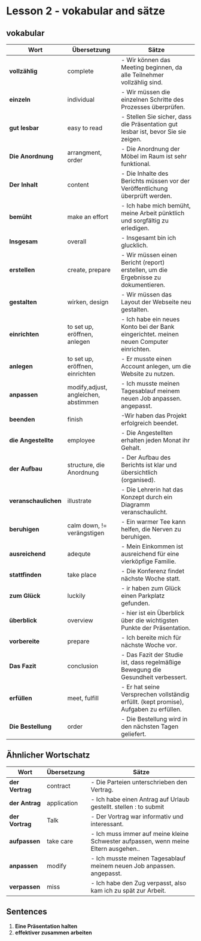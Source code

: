 # Lesson 2 - vokabular and sätze

## vokabular

| Wort       | Übersetzung | Sätze                                                                 |
|------------|-------------|------------------------------------------------------------------------|
| **vollzählig** | complete     | - Wir können das Meeting beginnen, da alle Teilnehmer vollzählig sind. |
| **einzeln** | individual   | - Wir müssen die einzelnen Schritte des Prozesses überprüfen. |
| **gut lesbar** | easy to read   | - Stellen Sie sicher, dass die Präsentation gut lesbar ist, bevor Sie sie zeigen. |
| **Die Anordnung** | arrangment, order   | - Die Anordnung der Möbel im Raum ist sehr funktional. |
| **Der Inhalt** | content   | - Die Inhalte des Berichts müssen vor der Veröffentlichung überprüft werden. |
| **bemüht** | make an effort   | - Ich habe mich bemüht, meine Arbeit pünktlich und sorgfältig zu erledigen. |
| **Insgesam** | overall   | - Insgesamt bin ich glucklich. |
| **erstellen** | create, prepare   | - Wir müssen einen Bericht (report) erstellen, um die Ergebnisse zu dokumentieren. |
| **gestalten** | wirken, design   | - Wir müssen das Layout der Webseite neu gestalten. |
| **einrichten** | to set up, eröffnen, anlegen   | - Ich habe ein neues Konto bei der Bank eingerichtet. meinen neuen Computer einrichten. |
| **anlegen** | to set up, eröffnen, einrichten   | - Er musste einen Account anlegen, um die Website zu nutzen. |
| **anpassen** | modify,adjust, angleichen, abstimmen   | - Ich musste meinen Tagesablauf meinem neuen Job anpassen. angepasst. |
| **beenden** | finish   | -Wir haben das Projekt erfolgreich beendet. |
| **die Angestellte** | employee     | - Die Angestellten erhalten jeden Monat ihr Gehalt. |
| **der Aufbau** | structure, die Anordnung    | - Der Aufbau des Berichts ist klar und übersichtlich (organised). |
| **veranschaulichen** | illustrate    | - Die Lehrerin hat das Konzept durch ein Diagramm veranschaulicht. |
| **beruhigen** | calm down, != verängstigen   | - Ein warmer Tee kann helfen, die Nerven zu beruhigen. |
| **ausreichend** | adequte   | - Mein Einkommen ist ausreichend für eine vierköpfige Familie. |
| **stattfinden** | take place   | - Die Konferenz findet nächste Woche statt. |
| **zum Glück** | luckily   | - ir haben zum Glück einen Parkplatz gefunden. |
| **überblick** | overview   | - hier ist ein Überblick über die wichtigsten Punkte der Präsentation. |
| **vorbereite** | prepare   | - Ich bereite mich für nächste Woche vor. |
| **Das Fazit** | conclusion   | - Das Fazit der Studie ist, dass regelmäßige Bewegung die Gesundheit verbessert. |
| **erfüllen** | meet, fulfill   | - Er hat seine Versprechen vollständig erfüllt. (kept promise), Aufgaben zu erfüllen.|
| **Die Bestellung** | order  | - Die Bestellung wird in den nächsten Tagen geliefert.|



## Ähnlicher Wortschatz

| Wort       | Übersetzung | Sätze                                                                 |
|------------|-------------|------------------------------------------------------------------------|
| **der Vertrag** | contract     | - Die Parteien unterschrieben den Vertrag. |
| **der Antrag** | application     | - Ich habe einen Antrag auf Urlaub gestellt. stellen : to submit |
| **der Vortrag** | Talk     | - Der Vortrag war informativ und interessant. |
| **aufpassen** | take care     | - Ich muss immer auf meine kleine Schwester aufpassen, wenn meine Eltern ausgehen.. |
| **anpassen** | modify     | - Ich musste meinen Tagesablauf meinem neuen Job anpassen. angepasst. |
| **verpassen** | miss     | - Ich habe den Zug verpasst, also kam ich zu spät zur Arbeit. |


## Sentences

1. **Eine Präsentation halten** 
2. **effektiver zusammen arbeiten** 








